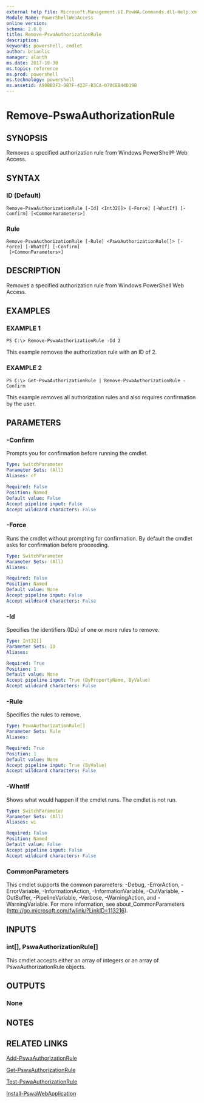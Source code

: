 ```yaml
---
external help file: Microsoft.Management.UI.PowWA.Commands.dll-Help.xml
Module Name: PowerShellWebAccess
online version: 
schema: 2.0.0
title: Remove-PswaAuthorizationRule
description: 
keywords: powershell, cmdlet
author: brianlic
manager: alanth
ms.date: 2017-10-30
ms.topic: reference
ms.prod: powershell
ms.technology: powershell
ms.assetid: A90BBDF3-0B7F-422F-B3CA-070CEB44D19B
---
```


# Remove-PswaAuthorizationRule

## SYNOPSIS
Removes a specified authorization rule from Windows PowerShell® Web Access.

## SYNTAX

### ID (Default)
```
Remove-PswaAuthorizationRule [-Id] <Int32[]> [-Force] [-WhatIf] [-Confirm] [<CommonParameters>]
```

### Rule
```
Remove-PswaAuthorizationRule [-Rule] <PswaAuthorizationRule[]> [-Force] [-WhatIf] [-Confirm]
 [<CommonParameters>]
```

## DESCRIPTION
Removes a specified authorization rule from Windows PowerShell Web Access.

## EXAMPLES

### EXAMPLE 1
```
PS C:\> Remove-PswaAuthorizationRule -Id 2
```

This example removes the authorization rule with an ID of 2.

### EXAMPLE 2
```
PS C:\> Get-PswaAuthorizationRule | Remove-PswaAuthorizationRule -Confirm
```

This example removes all authorization rules and also requires confirmation by the user.

## PARAMETERS

### -Confirm
Prompts you for confirmation before running the cmdlet.

```yaml
Type: SwitchParameter
Parameter Sets: (All)
Aliases: cf

Required: False
Position: Named
Default value: False
Accept pipeline input: False
Accept wildcard characters: False
```

### -Force
Runs the cmdlet without prompting for confirmation.
By default the cmdlet asks for confirmation before proceeding.

```yaml
Type: SwitchParameter
Parameter Sets: (All)
Aliases: 

Required: False
Position: Named
Default value: None
Accept pipeline input: False
Accept wildcard characters: False
```

### -Id
Specifies the identifiers (IDs) of one or more rules to remove.

```yaml
Type: Int32[]
Parameter Sets: ID
Aliases: 

Required: True
Position: 1
Default value: None
Accept pipeline input: True (ByPropertyName, ByValue)
Accept wildcard characters: False
```

### -Rule
Specifies the rules to remove.

```yaml
Type: PswaAuthorizationRule[]
Parameter Sets: Rule
Aliases: 

Required: True
Position: 1
Default value: None
Accept pipeline input: True (ByValue)
Accept wildcard characters: False
```

### -WhatIf
Shows what would happen if the cmdlet runs.
The cmdlet is not run.

```yaml
Type: SwitchParameter
Parameter Sets: (All)
Aliases: wi

Required: False
Position: Named
Default value: False
Accept pipeline input: False
Accept wildcard characters: False
```

### CommonParameters
This cmdlet supports the common parameters: -Debug, -ErrorAction, -ErrorVariable, -InformationAction, -InformationVariable, -OutVariable, -OutBuffer, -PipelineVariable, -Verbose, -WarningAction, and -WarningVariable. For more information, see about_CommonParameters (http://go.microsoft.com/fwlink/?LinkID=113216).

## INPUTS

### int[], PswaAuthorizationRule[]
This cmdlet accepts either an array of integers or an array of PswaAuthorizationRule objects.

## OUTPUTS

### None

## NOTES

## RELATED LINKS

[Add-PswaAuthorizationRule](./Add-PswaAuthorizationRule.md)

[Get-PswaAuthorizationRule](./Get-PswaAuthorizationRule.md)

[Test-PswaAuthorizationRule](./Test-PswaAuthorizationRule.md)

[Install-PswaWebApplication](./Install-PswaWebApplication.md)

